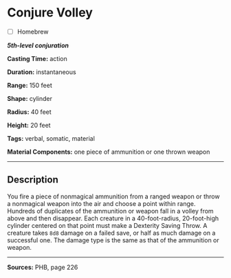 # Conjure Volley

- [ ] Homebrew

***5th-level conjuration***

**Casting Time:** action

**Duration:** instantaneous

**Range:** 150 feet

**Shape:** cylinder

**Radius:** 40 feet

**Height:** 20 feet

**Tags:** verbal, somatic, material

**Material Components:** one piece of ammunition or one thrown weapon

---

## Description
You fire a piece of nonmagical ammunition from a ranged weapon or throw a nonmagical weapon into the air and choose a point within range.
Hundreds of duplicates of the ammunition or weapon fall in a volley from above and then disappear.
Each creature in a 40-foot-radius, 20-foot-high cylinder centered on that point must make a Dexterity Saving Throw.
A creature takes `8d8` damage on a failed save, or half as much damage on a successful one.
The damage type is the same as that of the ammunition or weapon.

---

**Sources:** PHB, page 226
